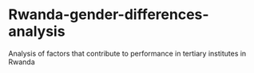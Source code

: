 # Rwanda-gender-differences-analysis
Analysis of factors that contribute to performance in tertiary institutes in Rwanda
